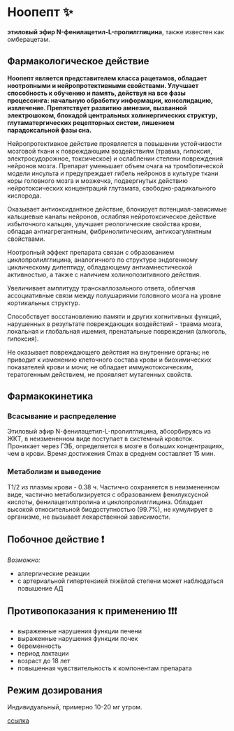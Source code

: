 # Ноопепт :sparkles:

**этиловый эфир N-фенилацетил-L-пролилглицина**, также известен как омберацетам.

## Фармакологическое действие

**Ноопепт является представителем класса рацетамов, обладает ноотропными и нейропротективными свойствами. Улучшает способность к обучению и память, действуя на все фазы процессинга: начальную обработку информации, консолидацию, извлечение. Препятствует развитию амнезии, вызванной электрошоком, блокадой центральных холинергических структур, глутаматергических рецепторных систем, лишением парадоксальной фазы сна.**

Нейропротективное действие  проявляется в повышении устойчивости мозговой ткани к повреждающим воздействиям (травма, гипоксия, электросудорожное, токсическое) и ослаблении степени повреждения нейронов мозга. Препарат уменьшает объем очага на тромботической модели инсульта и предупреждает гибель нейронов в культуре ткани коры головного мозга и мозжечка, подвергнутых действию нейротоксических концентраций глутамата, свободно-радикального кислорода.

Оказывает антиоксидантное действие, блокирует потенциал-зависимые кальциевые каналы нейронов, ослабляя нейротоксическое действие избыточного кальция, улучшает реологические свойства крови, обладая антиагрегантным, фибринолитическим, антикоагулянтным свойствами.

Ноотропный эффект препарата связан с образованием циклопролилглицина, аналогичного по структуре эндогенному циклическому дипептиду, обладающему антиамнестической активностью, а также с наличием холинопозитивного действия.

Увеличивает амплитуду транскаллозального ответа, облегчая ассоциативные связи между полушариями головного мозга на уровне кортикальных структур.

Способствует восстановлению памяти и других когнитивных функций, нарушенных в результате повреждающих воздействий - травма мозга, локальная и глобальная ишемия, пренатальные повреждения (алкоголь, гипоксия).

Не оказывает повреждающего действия на внутренние органы; не приводит к изменению клеточного состава крови и биохимических показателей крови и мочи; не обладает иммунотоксическим, тератогенным действием, не проявляет мутагенных свойств.

## Фармакокинетика
### Всасывание и распределение

Этиловый эфир N-фенилацетил-L-пролилглицина, абсорбируясь из ЖКТ, в неизмененном виде поступает в системный кровоток. Проникает через ГЭБ, определяется в мозге в больших концентрациях, чем в крови. Время достижения Cmax в среднем составляет 15 мин.

### Метаболизм и выведение

T1/2 из плазмы крови - 0.38 ч. Частично сохраняется в неизмененном виде, частично метаболизируется с образованием фенилуксусной кислоты, фенилацетилпролина и циклопролилглицина. Обладает высокой относительной биодоступностью (99.7%), не кумулирует в организме, не вызывает лекарственной зависимости.

## Побочное действие :exclamation:
*Возможно:* 
- аллергические реакции
- с артериальной гипертензией тяжёлой степени может наблюдаться повышение АД

## Противопоказания к применению :exclamation::exclamation::exclamation:
- выраженные нарушения функции печени
- выраженные нарушения функции почек
- беременность
- период лактации
- возраст до 18 лет
- повышенная чувствительность к компонентам препарата

## Режим дозирования
Индивидуальный, примерно 10-20 мг утром.

[ссылка](https://energy-24.online/products/50)

